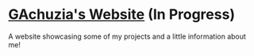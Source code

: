 # [GAchuzia's Website](https://gachuzia.github.io/gachuzias-website/) (In Progress)

A website showcasing some of my projects and a little information about me!
